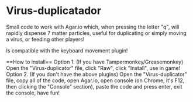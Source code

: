 # Virus-duplicatador
Small code to work with Agar.io which, when pressing the letter "q", will rapidly dispense 7 matter particles, useful for duplicating or simply moving a virus, or feeding other players!

Is compatible with the keyboard movement plugin!





==How to install==
  Option 1.
    (If you have Tampermonkey/Greasemonkey) Open the "Virus-duplicator" file, click "Raw", click "Install", use in game!
  Option 2.
    (If you don't have the above plugins) Open the "Virus-duplicator" file, copy all of the code, open Agar.io, open console (on Chrome, it's F12, then clicking the "Console" section), paste the code and press enter, exit the console, have fun!
